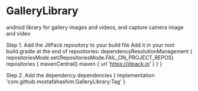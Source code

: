 # GalleryLibrary
android library for gallery images and videos, and capture camera image and video

Step 1. Add the JitPack repository to your build file
Add it in your root build.gradle at the end of repositories:
dependencyResolutionManagement {
		repositoriesMode.set(RepositoriesMode.FAIL_ON_PROJECT_REPOS)
		repositories {
			mavenCentral()
			maven { url 'https://jitpack.io' }
		}
	}

 Step 2. Add the dependency
 dependencies {
	        implementation 'com.github.mostafahashim:GalleryLibrary:Tag'
	}
